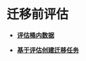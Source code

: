 # 迁移前评估<a name="oms_01_0027"></a>

-   **[评估桶内数据](评估桶内数据.md)**  

-   **[基于评估创建迁移任务](基于评估创建迁移任务.md)**  


